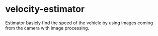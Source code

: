 # velocity-estimator
Estimator basicly find the speed of the vehicle by using images coming from the camera with image processing.
